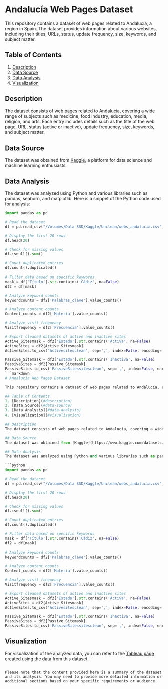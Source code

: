 # Andalucía Web Pages Dataset

This repository contains a dataset of web pages related to Andalucía, a region in Spain. The dataset provides information about various websites, including their titles, URLs, status, update frequency, size, keywords, and subject matter.

## Table of Contents
1. [Description](#description)
2. [Data Source](#data-source)
3. [Data Analysis](#data-analysis)
4. [Visualization](#visualization)

## Description
The dataset consists of web pages related to Andalucía, covering a wide range of subjects such as medicine, food industry, education, media, religion, and arts. Each entry includes details such as the title of the web page, URL, status (active or inactive), update frequency, size, keywords, and subject matter.

## Data Source
The dataset was obtained from [Kaggle](https://www.kaggle.com/datasets/isabelocastillo/pginas-web-de-andaluca?rvi=1), a platform for data science and machine learning enthusiasts.

## Data Analysis
The dataset was analyzed using Python and various libraries such as pandas, seaborn, and matplotlib. Here is a snippet of the Python code used for analysis:

```python
import pandas as pd

# Read the dataset
df = pd.read_csv("/Volumes/Data SSD/Kaggle/Unclean/webs_andalucia.csv", encoding='UTF-8')

# Display the first 20 rows
df.head(20)

# Check for missing values
df.isnull().sum()

# Count duplicated entries
df.count().duplicated()

# Filter data based on specific keywords
mask = df['Título'].str.contains('Cádiz', na=False)
df2 = df[mask]

# Analyze keyword counts
keywordcounts = df2['Palabras_clave'].value_counts()

# Analyze content counts
Content_counts = df2['Materia'].value_counts()

# Analyze visit frequency
Visitfrequency = df2['Frecuencia'].value_counts()

# Export cleaned datasets of active and inactive sites
Active_Sitesmask = df2['Estado'].str.contains('Activa', na=False)
ActiveSites = df2[Active_Sitesmask]
ActiveSites.to_csv('Activesitesclean', sep=',', index=False, encoding='utf-8')

Passive_Sitemask = df2['Estado'].str.contains('Inactiva', na=False)
PassiveSites = df2[Passive_Sitemask]
PassiveSites.to_csv('PassiveSitessitesclean', sep=',', index=False, encoding='utf-8')
```markdown
# Andalucía Web Pages Dataset

This repository contains a dataset of web pages related to Andalucía, a region in Spain. The dataset provides information about various websites, including their titles, URLs, status, update frequency, size, keywords, and subject matter.

## Table of Contents
1. [Description](#description)
2. [Data Source](#data-source)
3. [Data Analysis](#data-analysis)
4. [Visualization](#visualization)

## Description
The dataset consists of web pages related to Andalucía, covering a wide range of subjects such as medicine, food industry, education, media, religion, and arts. Each entry includes details such as the title of the web page, URL, status (active or inactive), update frequency, size, keywords, and subject matter.

## Data Source
The dataset was obtained from [Kaggle](https://www.kaggle.com/datasets/isabelocastillo/pginas-web-de-andaluca?rvi=1), a platform for data science and machine learning enthusiasts.

## Data Analysis
The dataset was analyzed using Python and various libraries such as pandas, seaborn, and matplotlib. Here is a snippet of the Python code used for analysis:

```python
import pandas as pd

# Read the dataset
df = pd.read_csv("/Volumes/Data SSD/Kaggle/Unclean/webs_andalucia.csv", encoding='UTF-8')

# Display the first 20 rows
df.head(20)

# Check for missing values
df.isnull().sum()

# Count duplicated entries
df.count().duplicated()

# Filter data based on specific keywords
mask = df['Título'].str.contains('Cádiz', na=False)
df2 = df[mask]

# Analyze keyword counts
keywordcounts = df2['Palabras_clave'].value_counts()

# Analyze content counts
Content_counts = df2['Materia'].value_counts()

# Analyze visit frequency
Visitfrequency = df2['Frecuencia'].value_counts()

# Export cleaned datasets of active and inactive sites
Active_Sitesmask = df2['Estado'].str.contains('Activa', na=False)
ActiveSites = df2[Active_Sitesmask]
ActiveSites.to_csv('Activesitesclean', sep=',', index=False, encoding='utf-8')

Passive_Sitemask = df2['Estado'].str.contains('Inactiva', na=False)
PassiveSites = df2[Passive_Sitemask]
PassiveSites.to_csv('PassiveSitessitesclean', sep=',', index=False, encoding='utf-8')
```

## Visualization
For visualization of the analyzed data, you can refer to the [Tableau page](https://public.tableau.com/views/CdizInternetSearchExplorer/Dashboard1?:language=en-US&:display_count=n&:origin=viz_share_link) created using the data from this dataset.

```

Please note that the content provided here is a summary of the dataset and its analysis. You may need to provide more detailed information or additional sections based on your specific requirements or audience.
